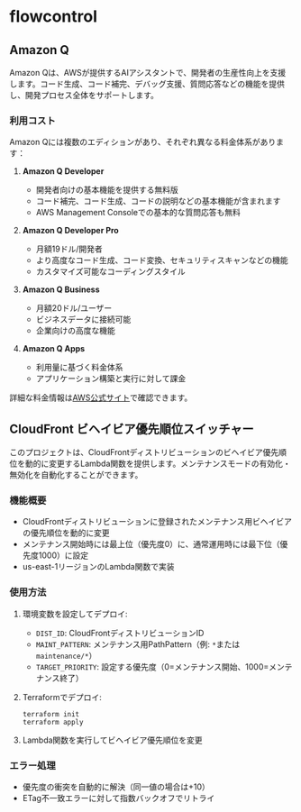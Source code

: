 # flowcontrol

## Amazon Q

Amazon Qは、AWSが提供するAIアシスタントで、開発者の生産性向上を支援します。コード生成、コード補完、デバッグ支援、質問応答などの機能を提供し、開発プロセス全体をサポートします。

### 利用コスト

Amazon Qには複数のエディションがあり、それぞれ異なる料金体系があります：

1. **Amazon Q Developer**
   - 開発者向けの基本機能を提供する無料版
   - コード補完、コード生成、コードの説明などの基本機能が含まれます
   - AWS Management Consoleでの基本的な質問応答も無料

2. **Amazon Q Developer Pro**
   - 月額19ドル/開発者
   - より高度なコード生成、コード変換、セキュリティスキャンなどの機能
   - カスタマイズ可能なコーディングスタイル

3. **Amazon Q Business**
   - 月額20ドル/ユーザー
   - ビジネスデータに接続可能
   - 企業向けの高度な機能

4. **Amazon Q Apps**
   - 利用量に基づく料金体系
   - アプリケーション構築と実行に対して課金

詳細な料金情報は[AWS公式サイト](https://aws.amazon.com/jp/q/pricing/)で確認できます。

## CloudFront ビヘイビア優先順位スイッチャー

このプロジェクトは、CloudFrontディストリビューションのビヘイビア優先順位を動的に変更するLambda関数を提供します。メンテナンスモードの有効化・無効化を自動化することができます。

### 機能概要

- CloudFrontディストリビューションに登録されたメンテナンス用ビヘイビアの優先順位を動的に変更
- メンテナンス開始時には最上位（優先度0）に、通常運用時には最下位（優先度1000）に設定
- us-east-1リージョンのLambda関数で実装

### 使用方法

1. 環境変数を設定してデプロイ:
   - `DIST_ID`: CloudFrontディストリビューションID
   - `MAINT_PATTERN`: メンテナンス用PathPattern（例: `*`または`maintenance/*`）
   - `TARGET_PRIORITY`: 設定する優先度（0=メンテナンス開始、1000=メンテナンス終了）

2. Terraformでデプロイ:
   ```
   terraform init
   terraform apply
   ```

3. Lambda関数を実行してビヘイビア優先順位を変更

### エラー処理

- 優先度の衝突を自動的に解決（同一値の場合は+10）
- ETag不一致エラーに対して指数バックオフでリトライ